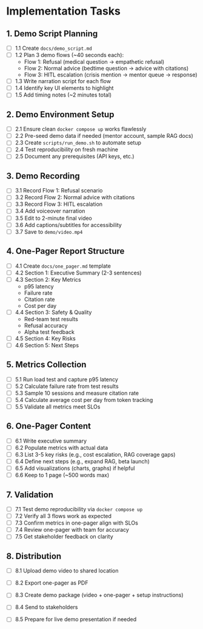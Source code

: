 # Implementation Tasks

## 1. Demo Script Planning
- [ ] 1.1 Create `docs/demo_script.md`
- [ ] 1.2 Plan 3 demo flows (~40 seconds each):
  - Flow 1: Refusal (medical question → empathetic refusal)
  - Flow 2: Normal advice (bedtime question → advice with citations)
  - Flow 3: HITL escalation (crisis mention → mentor queue → response)
- [ ] 1.3 Write narration script for each flow
- [ ] 1.4 Identify key UI elements to highlight
- [ ] 1.5 Add timing notes (~2 minutes total)

## 2. Demo Environment Setup
- [ ] 2.1 Ensure clean `docker compose up` works flawlessly
- [ ] 2.2 Pre-seed demo data if needed (mentor account, sample RAG docs)
- [ ] 2.3 Create `scripts/run_demo.sh` to automate setup
- [ ] 2.4 Test reproducibility on fresh machine
- [ ] 2.5 Document any prerequisites (API keys, etc.)

## 3. Demo Recording
- [ ] 3.1 Record Flow 1: Refusal scenario
- [ ] 3.2 Record Flow 2: Normal advice with citations
- [ ] 3.3 Record Flow 3: HITL escalation
- [ ] 3.4 Add voiceover narration
- [ ] 3.5 Edit to 2-minute final video
- [ ] 3.6 Add captions/subtitles for accessibility
- [ ] 3.7 Save to `demo/video.mp4`

## 4. One-Pager Report Structure
- [ ] 4.1 Create `docs/one_pager.md` template
- [ ] 4.2 Section 1: Executive Summary (2-3 sentences)
- [ ] 4.3 Section 2: Key Metrics
  - p95 latency
  - Failure rate
  - Citation rate
  - Cost per day
- [ ] 4.4 Section 3: Safety & Quality
  - Red-team test results
  - Refusal accuracy
  - Alpha test feedback
- [ ] 4.5 Section 4: Key Risks
- [ ] 4.6 Section 5: Next Steps

## 5. Metrics Collection
- [ ] 5.1 Run load test and capture p95 latency
- [ ] 5.2 Calculate failure rate from test results
- [ ] 5.3 Sample 10 sessions and measure citation rate
- [ ] 5.4 Calculate average cost per day from token tracking
- [ ] 5.5 Validate all metrics meet SLOs

## 6. One-Pager Content
- [ ] 6.1 Write executive summary
- [ ] 6.2 Populate metrics with actual data
- [ ] 6.3 List 3-5 key risks (e.g., cost escalation, RAG coverage gaps)
- [ ] 6.4 Define next steps (e.g., expand RAG, beta launch)
- [ ] 6.5 Add visualizations (charts, graphs) if helpful
- [ ] 6.6 Keep to 1 page (~500 words max)

## 7. Validation
- [ ] 7.1 Test demo reproducibility via `docker compose up`
- [ ] 7.2 Verify all 3 flows work as expected
- [ ] 7.3 Confirm metrics in one-pager align with SLOs
- [ ] 7.4 Review one-pager with team for accuracy
- [ ] 7.5 Get stakeholder feedback on clarity

## 8. Distribution
- [ ] 8.1 Upload demo video to shared location
- [ ] 8.2 Export one-pager as PDF
- [ ] 8.3 Create demo package (video + one-pager + setup instructions)
- [ ] 8.4 Send to stakeholders
- [ ] 8.5 Prepare for live demo presentation if needed

